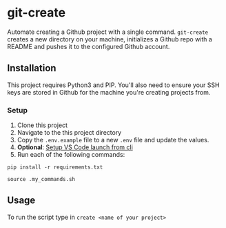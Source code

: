 # git-create
Automate creating a Github project with a single command. `git-create` creates a new directory on your machine, initializes a Github repo with a README and pushes it to the configured Github account.

## Installation
This project requires Python3 and PIP. You'll also need to ensure your SSH keys are stored in Github for the machine you're creating projects from.

### Setup
1) Clone this project
2) Navigate to the this project directory
3) Copy the `.env.example` file to a new `.env` file and update the values.
4) **Optional**: [Setup VS Code launch from cli](https://code.visualstudio.com/docs/setup/mac)
5) Run each of the following commands:

```
pip install -r requirements.txt
	
source .my_commands.sh
```

## Usage
To run the script type in `create <name of your project>`
